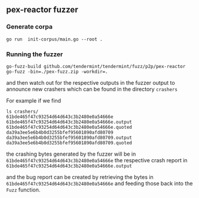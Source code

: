 ## pex-reactor fuzzer

### Generate corpa
```shell
go run  init-corpus/main.go --root .
```

### Running the fuzzer
```shell
go-fuzz-build github.com/tendermint/tendermint/fuzz/p2p/pex-reactor
go-fuzz -bin=./pex-fuzz.zip -workdir=.
```

and then watch out for the respective outputs in the fuzzer output
to announce new crashers which can be found in the directory `crashers`

For example if we find
```shell
ls crashers/
61bde465f47c93254d64d643c3b2480e0a54666e
61bde465f47c93254d64d643c3b2480e0a54666e.output
61bde465f47c93254d64d643c3b2480e0a54666e.quoted
da39a3ee5e6b4b0d3255bfef95601890afd80709
da39a3ee5e6b4b0d3255bfef95601890afd80709.output
da39a3ee5e6b4b0d3255bfef95601890afd80709.quoted
```

the crashing bytes generated by the fuzzer will be in
`61bde465f47c93254d64d643c3b2480e0a54666e`
the respective crash report in
`61bde465f47c93254d64d643c3b2480e0a54666e.output`

and the bug report can be created by retrieving the
bytes in `61bde465f47c93254d64d643c3b2480e0a54666e`
and feeding those back into the `Fuzz` function.
